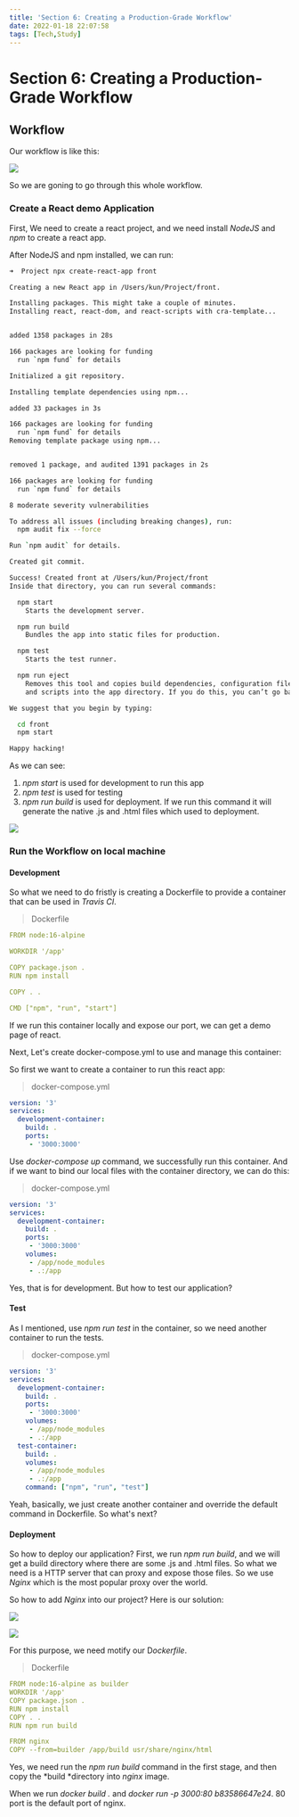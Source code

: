 ```yaml
---
title: 'Section 6: Creating a Production-Grade Workflow'
date: 2022-01-18 22:07:58
tags: [Tech,Study]
---
```

# Section 6: Creating a Production-Grade Workflow

## Workflow

Our workflow is like this:

![](https://kunren1010.github.io/post-images/docker-images/section-6/%E6%88%AA%E5%B1%8F2022-01-10%2020.56.45.png)

So we are goning to go through this whole workflow.

### Create a React demo Application

First, We need to create a react project, and we need install  *NodeJS* and *npm* to create a react app.

After NodeJS and npm installed, we can run:

```Bash
➜  Project npx create-react-app front

Creating a new React app in /Users/kun/Project/front.

Installing packages. This might take a couple of minutes.
Installing react, react-dom, and react-scripts with cra-template...


added 1358 packages in 28s

166 packages are looking for funding
  run `npm fund` for details

Initialized a git repository.

Installing template dependencies using npm...

added 33 packages in 3s

166 packages are looking for funding
  run `npm fund` for details
Removing template package using npm...


removed 1 package, and audited 1391 packages in 2s

166 packages are looking for funding
  run `npm fund` for details

8 moderate severity vulnerabilities

To address all issues (including breaking changes), run:
  npm audit fix --force

Run `npm audit` for details.

Created git commit.

Success! Created front at /Users/kun/Project/front
Inside that directory, you can run several commands:

  npm start
    Starts the development server.

  npm run build
    Bundles the app into static files for production.

  npm test
    Starts the test runner.

  npm run eject
    Removes this tool and copies build dependencies, configuration files
    and scripts into the app directory. If you do this, you can’t go back!

We suggest that you begin by typing:

  cd front
  npm start

Happy hacking!

```


As we can see: 

1. *npm start* is used for development to run this app
2. *npm test* is used for testing 
3. *npm run build* is used for deployment. If we run this command it will generate the native .js and .html files which used to deployment.

![](https://kunren1010.github.io/post-images/docker-images/section-6/%E6%88%AA%E5%B1%8F2022-01-11%2010.08.52.png)

### Run the Workflow on local machine

#### Development

So what we need to do fristly is creating a Dockerfile to provide a container that can be used in *Travis CI*.

> Dockerfile


```YAML
FROM node:16-alpine

WORKDIR '/app'

COPY package.json .
RUN npm install

COPY . .

CMD ["npm", "run", "start"]
```


If we run this container locally and expose our port, we can get a demo page of react.

Next, Let's create docker-compose.yml to use and manage this container:

So first we want to create a container to run this react app:

> docker-compose.yml


```YAML
version: '3'
services:
  development-container:
    build: .
    ports:
     - '3000:3000'

```


Use *docker-compose up* command, we successfully run this container. And if we want to bind our local files with the container directory, we can do this:

> docker-compose.yml


```YAML
version: '3'
services:
  development-container:
    build: .
    ports:
     - '3000:3000'
    volumes:
     - /app/node_modules
     - .:/app
```


Yes, that is for development. But how to test our application?

#### Test

As I mentioned, use *npm run test* in the container, so we need another container to run the tests.

> docker-compose.yml


```YAML
version: '3'
services:
  development-container:
    build: .
    ports:
     - '3000:3000'
    volumes:
     - /app/node_modules
     - .:/app
  test-container:
    build: .
    volumes:
     - /app/node_modules
     - .:/app
    command: ["npm", "run", "test"]
```


Yeah, basically, we just create another container and override the default command in Dockerfile. So what's next?

#### Deployment

So how to deploy our application? First, we run *npm run build*, and we will get a build directory where there are some .js and .html files. So what we need is a HTTP server that can proxy and expose those files. So we use *Nginx* which is the most popular proxy over the world.

So how to add *Nginx* into our project? Here is our solution:

![](https://kunren1010.github.io/post-images/docker-images/section-6/%E6%88%AA%E5%B1%8F2022-01-11%2020.17.12.png)

![](https://kunren1010.github.io/post-images/docker-images/section-6/image.png)

For this purpose, we need motify our D*ockerfile*. 

> Dockerfile


```YAML
FROM node:16-alpine as builder
WORKDIR '/app'
COPY package.json .
RUN npm install
COPY . .
RUN npm run build

FROM nginx
COPY --from=builder /app/build usr/share/nginx/html
```


Yes, we need run the *npm run build* command in the first stage, and then copy the *build *directory into *nginx* image.

When we run *docker build .* and *docker run -p 3000:80 b83586647e24*. 80 port is the default port of nginx.

